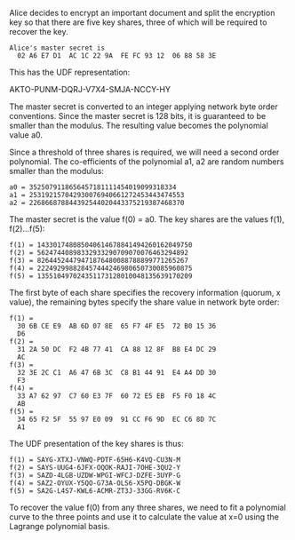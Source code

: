 
Alice decides to encrypt an important document and split the encryption key so that
there are five key shares, three of which will be required to recover the key.

~~~~
Alice's master secret is
  02 A6 E7 D1  AC 1C 22 9A  FE FC 93 12  06 88 58 3E
~~~~

This has the UDF representation:

AKTO-PUNM-DQRJ-V7X4-SMJA-NCCY-HY

The master secret is converted to an integer applying network byte order conventions.
Since the master secret is 128 bits, it is guaranteed to be smaller than the modulus.
The resulting value becomes the polynomial value a0.

Since a threshold of three shares is required, we will need a second order polynomial.
The co-efficients of the polynomial a1, a2 are random numbers smaller than the 
modulus:

~~~~
a0 = 3525079118656457181111454019099318334
a1 = 253192157042930076940661272453443474553
a2 = 226866878844392544020443375219387468370
~~~~

The master secret is the value f(0) = a0. The key shares are the values f(1), f(2)...f(5):

~~~~
f(1) = 143301748085040614678841494260162049750
f(2) = 56247440898332933290709070076463294892
f(3) = 82644524479471876480088788899771265267
f(4) = 222492998828457444246980650730085960875
f(5) = 135510497024351173128010048135639170209
~~~~

The first byte of each share specifies the recovery information (quorum, x value), the
remaining bytes specify the share value in network byte order:

~~~~
f(1) = 
  30 6B CE E9  AB 6D 07 8E  65 F7 4F E5  72 B0 15 36
  D6
f(2) = 
  31 2A 50 DC  F2 4B 77 41  CA 88 12 8F  B8 E4 DC 29
  AC
f(3) = 
  32 3E 2C C1  A6 47 6B 3C  C8 B1 44 91  E4 A4 DD 30
  F3
f(4) = 
  33 A7 62 97  C7 60 E3 7F  60 72 E5 EB  F5 F0 18 4C
  AB
f(5) = 
  34 65 F2 5F  55 97 E0 09  91 CC F6 9D  EC C6 8D 7C
  A1
~~~~

The UDF presentation of the key shares is thus:

~~~~
f(1) = SAYG-XTXJ-VNWQ-PDTF-65H6-K4VQ-CU3N-M
f(2) = SAYS-UUG4-6JFX-OQOK-RAJI-7OHE-3QU2-Y
f(3) = SAZD-4LGB-UZDW-WPGI-WFCJ-DZFE-3UYP-G
f(4) = SAZ2-OYUX-Y5QO-G73A-OLS6-X5PQ-DBGK-W
f(5) = SA2G-L4S7-KWL6-ACMR-ZT3J-33GG-RV6K-C
~~~~

To recover the value f(0) from any three shares, we need to fit a polynomial curve to 
the three points and use it to calculate the value at x=0 using the Lagrange polynomial
basis.
